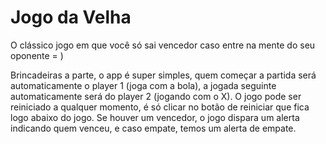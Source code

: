 # Jogo da Velha

O clássico jogo em que você só sai vencedor caso entre na mente do seu oponente = )

Brincadeiras a parte, o app é super simples, quem começar a partida será automaticamente o player 1 (joga com a bola), a jogada seguinte automaticamente será do player 2 (jogando com o X).
O jogo pode ser reiniciado a qualquer momento, é só clicar no botão de reiniciar que fica logo abaixo do jogo. Se houver um vencedor, o jogo dispara um alerta indicando quem venceu, e caso empate, temos um alerta de empate.  
